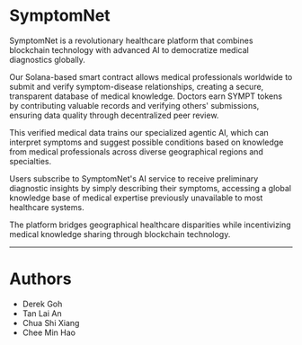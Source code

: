 # SymptomNet

SymptomNet is a revolutionary healthcare platform that combines blockchain technology with advanced AI to democratize medical diagnostics globally.

Our Solana-based smart contract allows medical professionals worldwide to submit and verify symptom-disease relationships, creating a secure, transparent database of medical knowledge. Doctors earn SYMPT tokens by contributing valuable records and verifying others' submissions, ensuring data quality through decentralized peer review.

This verified medical data trains our specialized agentic AI, which can interpret symptoms and suggest possible conditions based on knowledge from medical professionals across diverse geographical regions and specialties.

Users subscribe to SymptomNet's AI service to receive preliminary diagnostic insights by simply describing their symptoms, accessing a global knowledge base of medical expertise previously unavailable to most healthcare systems.

The platform bridges geographical healthcare disparities while incentivizing medical knowledge sharing through blockchain technology.

---

# Authors

- Derek Goh
- Tan Lai An
- Chua Shi Xiang
- Chee Min Hao
